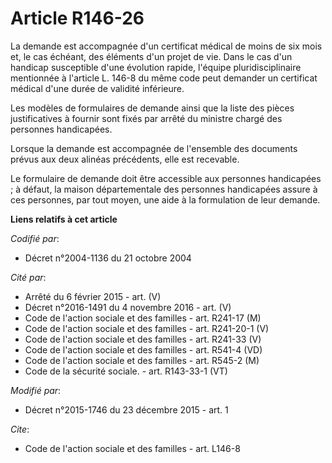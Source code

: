 # Article R146-26

La demande est accompagnée d'un certificat médical de moins de six mois et, le cas échéant, des éléments d'un projet de vie.
Dans le cas d'un handicap susceptible d'une évolution rapide, l'équipe pluridisciplinaire mentionnée à l'article L. 146-8 du
même code peut demander un certificat médical d'une durée de validité inférieure. 

Les modèles de formulaires de demande ainsi que la liste des pièces justificatives à fournir sont fixés par arrêté du
ministre chargé des personnes handicapées. 

Lorsque la demande est accompagnée de l'ensemble des documents prévus aux deux alinéas précédents, elle est recevable. 

Le formulaire de demande doit être accessible aux personnes handicapées ; à défaut, la maison départementale des personnes
handicapées assure à ces personnes, par tout moyen, une aide à la formulation de leur demande.

**Liens relatifs à cet article**

_Codifié par_:

  - Décret n°2004-1136 du 21 octobre 2004

_Cité par_:

  - Arrêté du 6 février 2015 - art. (V)
  - Décret n°2016-1491 du 4 novembre 2016 - art. (V)
  - Code de l'action sociale et des familles - art. R241-17 (M)
  - Code de l'action sociale et des familles - art. R241-20-1 (V)
  - Code de l'action sociale et des familles - art. R241-33 (V)
  - Code de l'action sociale et des familles - art. R541-4 (VD)
  - Code de l'action sociale et des familles - art. R545-2 (M)
  - Code de la sécurité sociale. - art. R143-33-1 (VT)

_Modifié par_:

  - Décret n°2015-1746 du 23 décembre 2015 - art. 1

_Cite_:

  - Code de l'action sociale et des familles - art. L146-8
